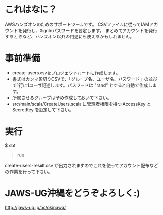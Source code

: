 # これはなに？

AWSハンズオンのためのサポートツールです。
CSVファイルに従ってIAMアカウントを発行し、SignInパスワードを設定します。
まとめてアカウントを発行するときなど、ハンズオン以外の用途にも使えるかもしれません。

# 事前準備

* create-users.csvをプロジェクトルートに作成します。
* 書式はカンマ区切りCSVで、「グループ名、ユーザ名、パスワード」の並びで1行に1ユーザ記述します。パスワードは "rand" とすると自動で作成します。
* 所属させるグループは予め作成しておいて下さい。
* src/main/scala/CreateUsers.scala に管理者権限を持つ AccessKey と SecretKey を設定して下さい。


# 実行

$ sbt
> run

create-users-result.csv が出力されますのでこれを使ってアカウント配布などの作業を行って下さい。


# JAWS-UG沖縄をどうぞよろしく:)

http://jaws-ug.jp/bc/okinawa/
